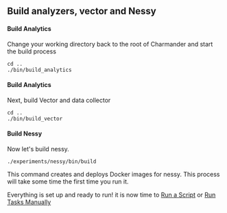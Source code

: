 Build analyzers, vector and Nessy 
---------------------------------


#### Build Analytics
Change your working directory back to the root of Charmander and start the build process

    cd ..
    ./bin/build_analytics


#### Build Analytics
Next, build Vector and data collector

    cd ..
    ./bin/build_vector

#### Build Nessy
Now let's build nessy.

    ./experiments/nessy/bin/build

This command creates and deploys Docker images for nessy.
This process will take some time the first time you run it.


Everything is set up and ready to run! it is now time to [Run a Script][3] or [Run Tasks Manually][4]

[3]: https://github.com/att-innovate/charmander-experiment-nessy/blob/master/docs/RUNSCRIPT.md
[4]: https://github.com/att-innovate/charmander-experiment-nessy/blob/master/docs/RUNMANUALLY.md